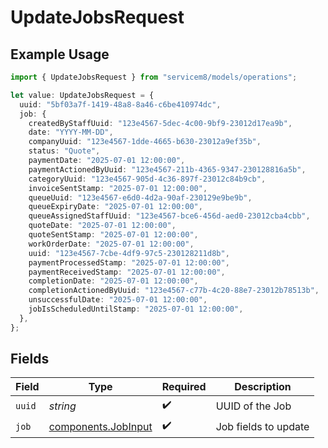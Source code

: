 # UpdateJobsRequest

## Example Usage

```typescript
import { UpdateJobsRequest } from "servicem8/models/operations";

let value: UpdateJobsRequest = {
  uuid: "5bf03a7f-1419-48a8-8a46-c6be410974dc",
  job: {
    createdByStaffUuid: "123e4567-5dec-4c00-9bf9-23012d17ea9b",
    date: "YYYY-MM-DD",
    companyUuid: "123e4567-1dde-4665-b630-23012a9ef35b",
    status: "Quote",
    paymentDate: "2025-07-01 12:00:00",
    paymentActionedByUuid: "123e4567-211b-4365-9347-230128816a5b",
    categoryUuid: "123e4567-905d-4c36-897f-23012c84b9cb",
    invoiceSentStamp: "2025-07-01 12:00:00",
    queueUuid: "123e4567-e6d0-4d2a-90af-230129e9be9b",
    queueExpiryDate: "2025-07-01 12:00:00",
    queueAssignedStaffUuid: "123e4567-bce6-456d-aed0-23012cba4cbb",
    quoteDate: "2025-07-01 12:00:00",
    quoteSentStamp: "2025-07-01 12:00:00",
    workOrderDate: "2025-07-01 12:00:00",
    uuid: "123e4567-7cbe-4df9-97c5-230128211d8b",
    paymentProcessedStamp: "2025-07-01 12:00:00",
    paymentReceivedStamp: "2025-07-01 12:00:00",
    completionDate: "2025-07-01 12:00:00",
    completionActionedByUuid: "123e4567-c77b-4c20-88e7-23012b78513b",
    unsuccessfulDate: "2025-07-01 12:00:00",
    jobIsScheduledUntilStamp: "2025-07-01 12:00:00",
  },
};
```

## Fields

| Field                                                      | Type                                                       | Required                                                   | Description                                                |
| ---------------------------------------------------------- | ---------------------------------------------------------- | ---------------------------------------------------------- | ---------------------------------------------------------- |
| `uuid`                                                     | *string*                                                   | :heavy_check_mark:                                         | UUID of the Job                                            |
| `job`                                                      | [components.JobInput](../../models/components/jobinput.md) | :heavy_check_mark:                                         | Job fields to update                                       |